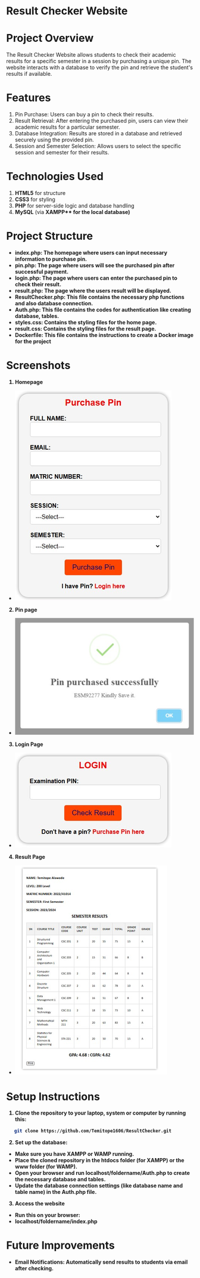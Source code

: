 # Result Checker Website

# Project Overview

The Result Checker Website allows students to check their academic results for a specific semester in a session by purchasing a unique pin. The website interacts with a database to verify the pin and retrieve the student's results if available.

# Features


1. Pin Purchase: Users can buy a pin to check their results.
2. Result Retrieval: After entering the purchased pin, users can view their academic results for a particular semester.
3. Database Integration: Results are stored in a database and retrieved securely using the provided pin.
4. Session and Semester Selection: Allows users to select the specific session and semester for their results.

# Technologies Used


1. **HTML5** for structure
2. **CSS3** for styling
3. **PHP** for server-side logic and database handling
4. **MySQL** (via <b> XAMPP** for the local database)

# Project Structure

- **index.php:** The homepage where users can input necessary information to purchase pin.
- **pin.php:** The page where users will see the purchased pin after successful payment.
- **login.php:** The page where users can enter the purchased pin to check their result.
- **result.php:** The page where the users result will be displayed.
- **ResultChecker.php:** This file contains the necessary php functions and also database connection.
- **Auth.php:** This file contains the codes for authentication like creating database, tables.
- **styles.css:** Contains the styling files for the home page.
- **result.css:** Contains the styling files for the result page.
- **Dockerfile:** This file contains the instructions to create a Docker image for the project

# Screenshots 


1. Homepage
- ![Homepage Screenshot](screenshots/1..jpg)

2. Pin page
- ![Pinpage Screenshot](screenshots/2..jpg)

3. Login Page
- ![Loginpage Screenshot](screenshots/3..jpg)

4. Result Page
- ![Resultpage Screenshot](screenshots/4..jpg)

# Setup Instructions


1. Clone the repository to your laptop, system or computer by running this:
```bash
   git clone https://github.com/Temitope1606/ResultChecker.git
  ```
2. Set up the database:
  - Make sure you have XAMPP or WAMP running.
  - Place the cloned repository in the htdocs folder (for XAMPP) or the www folder (for WAMP).
  - Open your browser and run localhost/foldername/Auth.php to create the necessary database and tables.
  - Update the database connection settings (like database name and table name) in the Auth.php file.
3. Access the website
  - Run this on your browser:
  - localhost/foldername/index.php

# Future Improvements

- **Email Notifications:** Automatically send results to students via email after checking.
